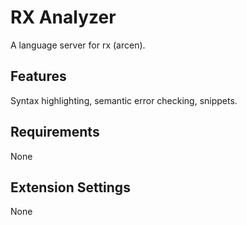 # RX Analyzer

A language server for rx (arcen).

## Features

Syntax highlighting, semantic error checking, snippets.

## Requirements

None

## Extension Settings

None
